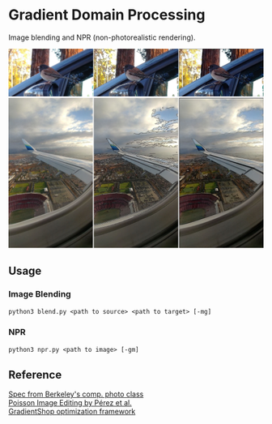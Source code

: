 # Gradient Domain Processing
Image blending and NPR (non-photorealistic rendering).

![bird_npr](https://github.com/ohjay/gradient_domain_processing/blob/master/images/bird_npr.jpg?raw=true)
![plane_npr](https://github.com/ohjay/gradient_domain_processing/blob/master/images/plane_npr.jpg?raw=true)

## Usage
### Image Blending
```
python3 blend.py <path to source> <path to target> [-mg]
```

### NPR
```
python3 npr.py <path to image> [-gm]
```

## Reference
[Spec from Berkeley's comp. photo class](https://inst.eecs.berkeley.edu/~cs194-26/fa16/hw/proj4g-gradient/index.html)  
[Poisson Image Editing by Pérez et al.](http://cs.brown.edu/courses/csci1950-g/asgn/proj2/resources/PoissonImageEditing.pdf)  
[GradientShop optimization framework](http://grail.cs.washington.edu/projects/gradientshop/demos/gs_paper_TOG_2009.pdf)

